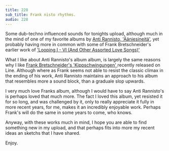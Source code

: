 ```yaml
---
title: 228
sub_title: Frank nisto rhythms.
audio: 228
---
```


Some dub-techno influenced sounds for tonights upload, although much in the mind of one of my favorite albums by <a href="http://www.discogs.com/Antti-Rannisto-%C3%84%C3%A4niesineit%C3%A4/release/563535" title="Anti Rannisto, 'Ääniesineitä'">Anti Rannisto, 'Ääniesineitä'</a>, yet probably having more in common with some of Frank Bretschneider's earlier work of <a href="http://www.discogs.com/Frank-Bretschneider-Looping-I-VI-And-Other-Assorted-Love-Songs/release/261563" title="'Looping I - VI (And Other Assorted Love Songs)'">'Looping I - VI (And Other Assorted Love Songs)'</a>

What I like about Anti Rannisto's album album, is largely the same reasons why I like <a href="http://www.discogs.com/Frank-Bretschneider-Kippschwingungen/release/3611777" title="Frank Bretschneider's 'Kippschwingungen' ">Frank Bretschneider's 'Kippschwingungen' </a>recently released on Line. Although where as Frank seems not able to resist the classic climax in the ending of his work, Anti Rannisto maintains an approach to his album that resembles more a sound block, than a graduale slop upwards.

I very much love Franks album, although I would have to say Anti Rannisto's is perhaps loved that much more. The fact I loved this album, yet resisted it for so long, and was challenged by it, only to really appreciate it fully in more recent years, for me, makes it an incredibly enjoyable work. Perhaps Frank's will do the same in some years to come, who knows.

Anyway, with these works much in mind, I hope you are able to find something new in my upload, and that perhaps fits into more my recent ideas an sketchs that I have shared.

Enjoy.